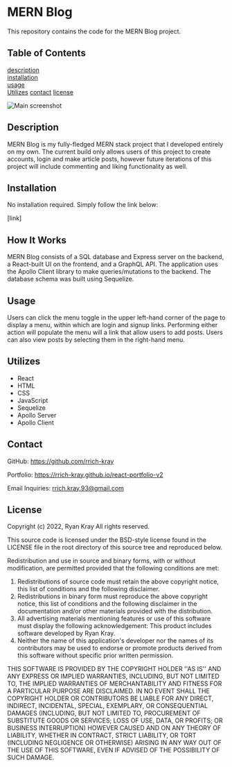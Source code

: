 # MERN Blog

This repository contains the code for the MERN Blog project.

## Table of Contents

[description](#description)  
[installation](#installation)  
[usage](#usage)  
[Utilizes](#utilizes)
[contact](#contact)
[license](#license)

![Main screenshot](./client/src/assets/images/screen1.png)

## Description

MERN Blog is my fully-fledged MERN stack project that I developed entirely on my own. The current build only allows users of this project to create accounts, login and make article posts, however future iterations of this project will include commenting and liking functionality as well.

## Installation

No installation required. Simply follow the link below:

[link]

## How It Works

MERN Blog consists of a SQL database and Express server on the backend, a React-built UI on the frontend, and a GraphQL API. The application uses the Apollo Client library to make queries/mutations to the backend. The database schema was built using Sequelize.

## Usage

Users can click the menu toggle in the upper left-hand corner of the page to display a menu, within which are login and signup links. Performing either action will populate the menu will a link that allow users to add posts. Users can also view posts by selecting them in the right-hand menu.

## Utilizes

- React
- HTML
- CSS
- JavaScript
- Sequelize
- Apollo Server
- Apollo Client

## Contact

GitHub:
https://github.com/rrich-kray

Portfolio:
https://rrich-kray.github.io/react-portfolio-v2

Email Inquiries:
rrich.kray.93@gmail.com

## License

Copyright (c) 2022, Ryan Kray
All rights reserved.

This source code is licensed under the BSD-style license found in the LICENSE file in the root directory of this source tree and reproduced below.

Redistribution and use in source and binary forms, with or without modification, are permitted provided that the following conditions are met:

1. Redistributions of source code must retain the above copyright notice, this list of conditions and the following disclaimer.
2. Redistributions in binary form must reproduce the above copyright notice, this list of conditions and the following disclaimer in the documentation and/or other materials provided with the distribution.
3. All advertising materials mentioning features or use of this software must display the following acknowledgement: This product includes software developed by Ryan Kray.
4. Neither the name of this application's developer nor the names of its contributors may be used to endorse or promote products derived from this software without specific prior written permission.

THIS SOFTWARE IS PROVIDED BY THE COPYRIGHT HOLDER ''AS IS'' AND ANY EXPRESS OR IMPLIED WARRANTIES, INCLUDING, BUT NOT LIMITED TO, THE IMPLIED WARRANTIES OF MERCHANTABILITY AND FITNESS FOR A PARTICULAR PURPOSE ARE DISCLAIMED. IN NO EVENT SHALL THE COPYRIGHT HOLDER OR CONTRIBUTORS BE LIABLE FOR ANY DIRECT, INDIRECT, INCIDENTAL, SPECIAL, EXEMPLARY, OR CONSEQUENTIAL DAMAGES (INCLUDING, BUT NOT LIMITED TO, PROCUREMENT OF SUBSTITUTE GOODS OR SERVICES; LOSS OF USE, DATA, OR PROFITS; OR BUSINESS INTERRUPTION) HOWEVER CAUSED AND ON ANY THEORY OF LIABILITY, WHETHER IN CONTRACT, STRICT LIABILITY, OR TORT (INCLUDING NEGLIGENCE OR OTHERWISE) ARISING IN ANY WAY OUT OF THE USE OF THIS SOFTWARE, EVEN IF ADVISED OF THE POSSIBILITY OF SUCH DAMAGE.
